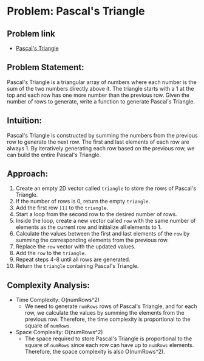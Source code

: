 # Problem: Pascal's Triangle

## Problem link

- [Pascal's Triangle](https://leetcode.com/problems/pascals-triangle/)

## Problem Statement:

Pascal's Triangle is a triangular array of numbers where each number is the sum of the two numbers directly above it. The triangle starts with a 1 at the top and each row has one more number than the previous row. Given the number of rows to generate, write a function to generate Pascal's Triangle.

## Intuition:

Pascal's Triangle is constructed by summing the numbers from the previous row to generate the next row. The first and last elements of each row are always 1. By iteratively generating each row based on the previous row, we can build the entire Pascal's Triangle.

## Approach:

1. Create an empty 2D vector called `triangle` to store the rows of Pascal's Triangle.
2. If the number of rows is 0, return the empty `triangle`.
3. Add the first row `[1]` to the `triangle`.
4. Start a loop from the second row to the desired number of rows.
5. Inside the loop, create a new vector called `row` with the same number of elements as the current row and initialize all elements to 1.
6. Calculate the values between the first and last elements of the `row` by summing the corresponding elements from the previous row.
7. Replace the `row` vector with the updated values.
8. Add the `row` to the `triangle`.
9. Repeat steps 4-8 until all rows are generated.
10. Return the `triangle` containing Pascal's Triangle.

## Complexity Analysis:

- Time Complexity: O(numRows^2)
  - We need to generate `numRows` rows of Pascal's Triangle, and for each row, we calculate the values by summing the elements from the previous row. Therefore, the time complexity is proportional to the square of `numRows`.
- Space Complexity: O(numRows^2)
  - The space required to store Pascal's Triangle is proportional to the square of `numRows` since each row can have up to `numRows` elements. Therefore, the space complexity is also O(numRows^2).
